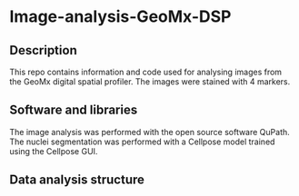 # Image-analysis-GeoMx-DSP

## Description

This repo contains information and code used for analysing images from the GeoMx digital spatial profiler. The images were stained with 4 markers.

## Software and libraries
The image analysis was performed with the open source software QuPath. The nuclei segmentation was performed with a Cellpose model trained using the Cellpose GUI.  

## Data analysis structure

